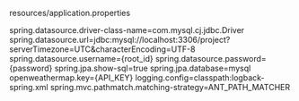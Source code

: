 resources/application.properties

spring.datasource.driver-class-name=com.mysql.cj.jdbc.Driver
spring.datasource.url=jdbc:mysql://localhost:3306/project?serverTimezone=UTC&characterEncoding=UTF-8
spring.datasource.username={root_id}
spring.datasource.password={password}
spring.jpa.show-sql=true
spring.jpa.database=mysql
openweathermap.key={API_KEY}
logging.config=classpath:logback-spring.xml
spring.mvc.pathmatch.matching-strategy=ANT_PATH_MATCHER

